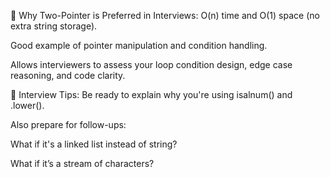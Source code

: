 🧠 Why Two-Pointer is Preferred in Interviews:
O(n) time and O(1) space (no extra string storage).

Good example of pointer manipulation and condition handling.

Allows interviewers to assess your loop condition design, edge case reasoning, and code clarity.

🚩 Interview Tips:
Be ready to explain why you're using isalnum() and .lower().

Also prepare for follow-ups:

What if it's a linked list instead of string?

What if it’s a stream of characters?